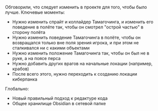 Обговорили, что следует изменить в проекте для того, чтобы было лучше. Ключевые моменты:
- Нужно изменить спрайт и коллайдер Тамагочинга, и изменить его поведение в полёте так, чтобы он смотрел "острой частью" в сторону полёта
- Нужно изменить поведение Тамагочинга в полёте, чтобы он возвращался только вне поля зрения игрока, и при этом не сталкивался ни с какими объектами
- Нужно изменить положение Тамагочинга так, чтобы он был не в руке, а на поясе перса
- Нужно добавить других врагов на начальные локации (например, крабов)
- После всего этого, нужно переходить к созданию локации киберпанка

Глобально:
- Новый правильный подход к редактуре кода
- Общее хранилище Obsidian в сетевой папке